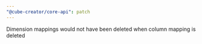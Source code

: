 ```yaml
---
"@cube-creator/core-api": patch
---
```


Dimension mappings would not have been deleted when column mapping is deleted

